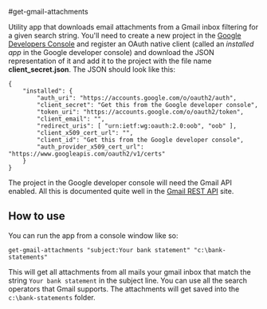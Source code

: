 ﻿#get-gmail-attachments

Utility app that downloads email attachments from a Gmail inbox filtering
for a given search string. You'll need to create a new
project in the [Google Developers Console](https://console.developers.google.com/)
and register an OAuth native client (called an *installed app* in the Google
developer console) and download the JSON representation of it and add it to the
project with the file name **client\_secret.json**. The JSON should look like this:

    {
        "installed": {
            "auth_uri": "https://accounts.google.com/o/oauth2/auth",
            "client_secret": "Get this from the Google developer console",
            "token_uri": "https://accounts.google.com/o/oauth2/token",
            "client_email": "",
            "redirect_uris": [ "urn:ietf:wg:oauth:2.0:oob", "oob" ],
            "client_x509_cert_url": "",
            "client_id": "Get this from the Google developer console",
            "auth_provider_x509_cert_url": "https://www.googleapis.com/oauth2/v1/certs"
        }
    }

The project in the Google developer console will need
the Gmail API enabled. All this is documented quite well in the
[Gmail REST API](https://developers.google.com/gmail/api/?hl=en_US) site.

## How to use

You can run the app from a console window like so:

    get-gmail-attachments "subject:Your bank statement" "c:\bank-statements"

This will get all attachments from all mails your gmail inbox that match the string
`Your bank statement` in the subject line. You can use all the search operators
that Gmail supports. The attachments will get saved into the `c:\bank-statements`
folder.
